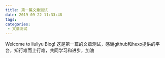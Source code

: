 ```yaml
---
title: 第一篇文章测试
date: 2019-09-22 11:33:48
tags:
categories:
 - 文章测试
---
```

Welcome to liuliyu Blog!
这是第一篇的文章测试，感谢github和hexo提供的平台，知行难而上行难，共同学习和进步，加油

